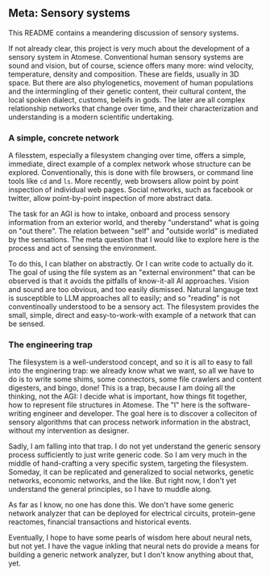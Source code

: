 Meta: Sensory systems
---------------------
This README contains a meandering discussion of sensory systems.

If not already clear, this project is very much about the development of
a sensory system in Atomese. Conventional human sensory systems are sound
and vision, but of course, science offers many more: wind velocity,
temperature, density and composition. These are fields, usually in 3D
space. But there are also phylogenetics, movement of human populations
and the intermingling of their genetic content, their cultural content,
the local spoken dialect, customs, beleifs in gods. The later are all
complex relationship networks that change over time, and their
characterization and understanding is a modern scientific undertaking.

### A simple, concrete network
A filesstem, especially a filesystem changing over time, offers a simple,
immediate, direct example of a complex network whose structure can be
explored. Conventionally, this is done with file browsers, or command
line tools like `cd` and `ls`. More recently, web browsers allow point
by point inspection of individual web pages. Social networks, such as
facebook or twitter, allow point-by-point inspection of more abstract
data.

The task for an AGI is how to intake, onboard and process sensory
information from an exterior world, and thereby "understand" what is
going on "out there". The relation between "self" and "outside world"
is mediated by the sensations. The meta question that I would like to
explore here is the process and act of sensing the environment.

To do this, I can blather on abstractly. Or I can write code to actually
do it. The goal of using the file system as an "external environment"
that can be observed is that it avoids the pitfalls of know-it-all AI
approaches. Vision and sound are too obvious, and too easily dismissed.
Natural langauge text is susceptible to LLM approaches all to easily;
and so "reading" is not conventinoally understood to be a sensory act.
The filesystem provides the small, simple, direct and easy-to-work-with
example of a network that can be sensed.

### The engineering trap
The filesystem is a well-understood concept, and so it is all to easy
to fall into the enginering trap: we already know what we want, so all
we have to do is to write some shims, some connectors, some file crawlers
and content digesters, and bingo, done! This is a trap, because I am
doing all the thinking, not the AGI: I decide what is important, how
things fit together, how to represent file structures in Atomese. The
"I" here is the software-writing engineer and developer. The goal here
is to discover a colleciton of sensory algorithms that can process
network information in the abstract, without my intervention as designer.

Sadly, I am falling into that trap. I do not yet understand the generic
sensory process sufficiently to just write generic code. So I am very
much in the middle of hand-crafting a very specific system, targeting
the filesystem. Someday, it can be replicated and generalized to social
networks, genetic networks, economic networks, and the like. But right
now, I don't yet understand the general principles, so I have to muddle
along.

As far as I know, no one has done this. We don't have some generic
network analyzer that can be deployed for electrical circuits,
protein-gene reactomes, financial transactions and historical events.

Eventually, I hope to have some pearls of wisdom here about neural nets,
but not yet. I have the vague inkling that neural nets do provide a
means for building a generic network analyzer, but I don't know anything
about that, yet.

